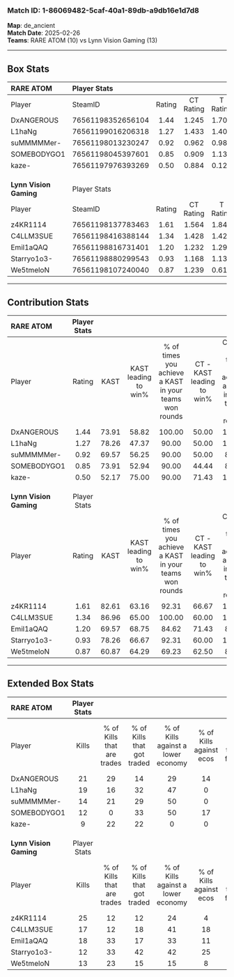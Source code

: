 ### Match ID: 1-86069482-5caf-40a1-89db-a9db16e1d7d8  
**Map**: de_ancient  
**Match Date**: 2025-02-26  
**Teams**: RARE ATOM (10) vs Lynn Vision Gaming (13)  

---  

## Box Stats  

| **RARE ATOM**          | Player Stats      |        |           |          |       |       |       |         |        |      |     |
| :- | :- | :-: | :-: | :-: | :-: | :-: | :-: | :-: | :-: | :-: | :-: |
| Player                 | SteamID           | Rating | CT Rating | T Rating | KAST  |  ADR  | Kills | Assists | Deaths | K/D  | HS% |
| DxANGEROUS             | 76561198352656104 |  1.44  |   1.245   |  1.706   | 73.91 | 100.1 |  21   |    6    |   13   | 1.62 | 38  |
| L1haNg                 | 76561199016206318 |  1.27  |   1.433   |  1.402   | 78.26 | 102.8 |  19   |    8    |   19   | 1.00 | 52  |
| suMMMMMer-             | 76561198013230247 |  0.92  |   0.962   |  0.980   | 69.57 | 71.5  |  14   |    4    |   18   | 0.78 | 57  |
| SOMEBODYGO1            | 76561198045397601 |  0.85  |   0.909   |  1.132   | 73.91 | 63.4  |  12   |    9    |   19   | 0.63 | 58  |
| kaze-                  | 76561197976393269 |  0.50  |   0.884   |  0.126   | 52.17 | 30.8  |   9   |    3    |   17   | 0.53 | 44  |
|                        |                   |        |           |          |       |       |       |         |        |      |     |
|                        |                   |        |           |          |       |       |       |         |        |      |     |
|                        |                   |        |           |          |       |       |       |         |        |      |     |
| **Lynn Vision Gaming** | Player Stats      |        |           |          |       |       |       |         |        |      |     |
| Player                 | SteamID           | Rating | CT Rating | T Rating | KAST  |  ADR  | Kills | Assists | Deaths | K/D  | HS% |
| z4KR1114               | 76561198137783463 |  1.61  |   1.564   |  1.846   | 82.61 | 95.8  |  25   |    6    |   14   | 1.79 | 28  |
| C4LLM3SUE              | 76561198416388144 |  1.34  |   1.428   |  1.429   | 86.96 | 89.4  |  17   |    9    |   14   | 1.21 | 47  |
| Emil1aQAQ              | 76561198816731401 |  1.20  |   1.232   |  1.296   | 69.57 | 83.6  |  18   |    7    |   15   | 1.20 | 72  |
| Starryo1o3-            | 76561198880299543 |  0.93  |   1.168   |  1.134   | 78.26 | 65.7  |  12   |    8    |   17   | 0.71 | 58  |
| We5tmeloN              | 76561198107240040 |  0.87  |   1.239   |  0.618   | 60.87 | 68.1  |  13   |    6    |   16   | 0.81 | 69  |
---  

## Contribution Stats  

| **RARE ATOM**          | Player Stats |       |                      |                                                        |                           |                                                             |                          |                                                            |
| :- | :-: | :-: | :-: | :-: | :-: | :-: | :-: | :-: |
| Player                 |    Rating    | KAST  | KAST leading to win% | % of times you achieve a KAST in your teams won rounds | CT - KAST leading to win% | CT - % of times you achieve a KAST in your teams won rounds | T - KAST leading to win% | T - % of times you achieve a KAST in your teams won rounds |
| DxANGEROUS             |     1.44     | 73.91 |        58.82         |                         100.00                         |           50.00           |                           100.00                            |          71.43           |                           100.00                           |
| L1haNg                 |     1.27     | 78.26 |        47.37         |                         90.00                          |           50.00           |                           100.00                            |          44.44           |                           80.00                            |
| suMMMMMer-             |     0.92     | 69.57 |        56.25         |                         90.00                          |           50.00           |                            80.00                            |          62.50           |                           100.00                           |
| SOMEBODYGO1            |     0.85     | 73.91 |        52.94         |                         90.00                          |           44.44           |                            80.00                            |          62.50           |                           100.00                           |
| kaze-                  |     0.50     | 52.17 |        75.00         |                         90.00                          |           71.43           |                           100.00                            |          80.00           |                           80.00                            |
|                        |              |       |                      |                                                        |                           |                                                             |                          |                                                            |
|                        |              |       |                      |                                                        |                           |                                                             |                          |                                                            |
|                        |              |       |                      |                                                        |                           |                                                             |                          |                                                            |
| **Lynn Vision Gaming** | Player Stats |       |                      |                                                        |                           |                                                             |                          |                                                            |
| Player                 |    Rating    | KAST  | KAST leading to win% | % of times you achieve a KAST in your teams won rounds | CT - KAST leading to win% | CT - % of times you achieve a KAST in your teams won rounds | T - KAST leading to win% | T - % of times you achieve a KAST in your teams won rounds |
| z4KR1114               |     1.61     | 82.61 |        63.16         |                         92.31                          |           66.67           |                           100.00                            |          60.00           |                           85.71                            |
| C4LLM3SUE              |     1.34     | 86.96 |        65.00         |                         100.00                         |           60.00           |                           100.00                            |          70.00           |                           100.00                           |
| Emil1aQAQ              |     1.20     | 69.57 |        68.75         |                         84.62                          |           71.43           |                            83.33                            |          66.67           |                           85.71                            |
| Starryo1o3-            |     0.93     | 78.26 |        66.67         |                         92.31                          |           60.00           |                           100.00                            |          75.00           |                           85.71                            |
| We5tmeloN              |     0.87     | 60.87 |        64.29         |                         69.23                          |           62.50           |                            83.33                            |          66.67           |                           57.14                            |
---  

## Extended Box Stats  

| **RARE ATOM**          | Player Stats |                            |                            |                                    |                         |                              |                                 |        |                             |                                     |                          |                               |                            |
| :- | :-: | :-: | :-: | :-: | :-: | :-: | :-: | :-: | :-: | :-: | :-: | :-: | :-: |
| Player                 |    Kills     | % of Kills that are trades | % of Kills that got traded | % of Kills against a lower economy | % of Kills against ecos | % of Kills that are flawless | % of Kills that are close duels | Deaths | % of Deaths that get traded | % of Deaths against a lower economy | % of Deaths against ecos | % of Deaths that are flawless | % of Deaths that are close |
| DxANGEROUS             |      21      |             29             |             14             |                 29                 |           14            |              81              |                5                |   13   |              8              |                 15                  |            8             |              54               |             8              |
| L1haNg                 |      19      |             16             |             32             |                 47                 |            0            |              63              |                0                |   19   |             26              |                 16                  |            5             |              47               |             11             |
| suMMMMMer-             |      14      |             21             |             29             |                 50                 |            0            |              71              |                0                |   18   |             11              |                 22                  |            6             |              72               |             6              |
| SOMEBODYGO1            |      12      |             0              |             33             |                 50                 |           17            |              92              |                0                |   19   |             37              |                 16                  |            0             |              84               |             5              |
| kaze-                  |      9       |             22             |             22             |                 0                  |            0            |              78              |               11                |   17   |              6              |                 18                  |            6             |              65               |             0              |
|                        |              |                            |                            |                                    |                         |                              |                                 |        |                             |                                     |                          |                               |                            |
|                        |              |                            |                            |                                    |                         |                              |                                 |        |                             |                                     |                          |                               |                            |
|                        |              |                            |                            |                                    |                         |                              |                                 |        |                             |                                     |                          |                               |                            |
| **Lynn Vision Gaming** | Player Stats |                            |                            |                                    |                         |                              |                                 |        |                             |                                     |                          |                               |                            |
| Player                 |    Kills     | % of Kills that are trades | % of Kills that got traded | % of Kills against a lower economy | % of Kills against ecos | % of Kills that are flawless | % of Kills that are close duels | Deaths | % of Deaths that get traded | % of Deaths against a lower economy | % of Deaths against ecos | % of Deaths that are flawless | % of Deaths that are close |
| z4KR1114               |      25      |             12             |             12             |                 24                 |            4            |              76              |                4                |   14   |             29              |                 14                  |            7             |              86               |             0              |
| C4LLM3SUE              |      17      |             12             |             18             |                 41                 |           18            |              59              |                6                |   14   |             29              |                  0                  |            0             |              71               |             7              |
| Emil1aQAQ              |      18      |             33             |             17             |                 33                 |           11            |              61              |                0                |   15   |             20              |                 13                  |            7             |              93               |             0              |
| Starryo1o3-            |      12      |             33             |             42             |                 42                 |           25            |              75              |                8                |   17   |             35              |                 12                  |            6             |              65               |             0              |
| We5tmeloN              |      13      |             23             |             15             |                 15                 |            8            |              62              |               15                |   16   |             13              |                  6                  |            6             |              69               |             6              |
